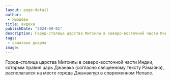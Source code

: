 ```yaml
---
layout: page-detail
author:
 - Яшодеви
title: видеха
publishDate: "2024-09-01"
description: Город-столица царства Митхилы в северо-восточной части Индии, которым правил царь Джанака (согласно священному тексту Рамаяна), располагался на месте города Джанакпур в современном Непале.
tags:
 - санатана дхарма
image: 
---
```


Город-столица царства Митхилы в северо-восточной части Индии, которым правил царь Джанака (согласно священному тексту Рамаяна), располагался на месте города Джанакпур в современном Непале.

